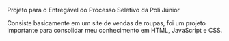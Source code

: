 Projeto para o Entregável do Processo Seletivo da Poli Júnior

Consiste basicamente em um site de vendas de roupas, foi um projeto importante para consolidar meu conhecimento em HTML, JavaScript e CSS.
